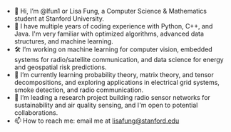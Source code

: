 - 👋 Hi, I’m @lfun1 or Lisa Fung, a Computer Science & Mathematics student at Stanford University.
- 🚀 I have multiple years of coding experience with Python, C++, and Java. I'm very familiar with optimized algorithms, advanced data structures, and machine learning.
- 🛠️ I’m working on machine learning for computer vision, embedded systems for radio/satellite communication, and data science for energy and geospatial risk predictions.
- 🌱 I’m currently learning probability theory, matrix theory, and tensor decompositions, and exploring applications in electrical grid systems, smoke detection, and radio communication.
- 💞️ I’m leading a research project building radio sensor networks for sustainability and air quality sensing, and I'm open to potential collaborations.
- 📫 How to reach me: email me at lisafung@stanford.edu

<!---
lfun1/lfun1 is a ✨ special ✨ repository because its `README.md` (this file) appears on your GitHub profile.
You can click the Preview link to take a look at your changes.
--->
